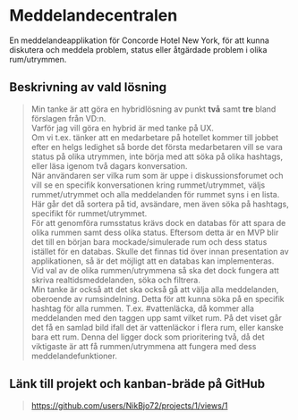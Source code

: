 # Meddelandecentralen
En meddelandeapplikation för Concorde Hotel New York, för att kunna diskutera och meddela problem, status eller åtgärdade problem i olika rum/utrymmen.
## Beskrivning av vald lösning
>Min tanke är att göra en hybridlösning av punkt **två** samt **tre** bland förslagen från VD:n.  
Varför jag vill göra en hybrid är med tanke på UX.   
Om vi t.ex. tänker att en medarbetare på hotellet kommer till jobbet efter en helgs ledighet så borde det första medarbetaren vill se vara status på olika utrymmen, inte börja med att söka på olika hashtags, eller läsa igenom två dagars konversation.   
När användaren ser vilka rum som är uppe i diskussionsforumet och vill se en specifik konversationen kring rummet/utrymmet, väljs rummet/utrymmet och alla meddelanden för rummet syns i en lista. Här går det då sortera på tid, avsändare, men även söka på hashtags, specifikt för rummet/utrymmet.   
För att genomföra rumsstatus krävs dock en databas för att spara de olika rummen samt dess olika status. Eftersom detta är en MVP blir det till en början bara mockade/simulerade rum och dess status istället för en databas. Skulle det finnas tid över innan presentation av applikationen, så är det möjligt att en databas kan implementeras.   
Vid val av de olika rummen/utrymmena så ska det dock fungera att skriva realtidsmeddelanden, söka och filtrera.   
Min tanke är också att det ska också gå att välja alla meddelanden, oberoende av rumsindelning. Detta för att kunna söka på en specifik hashtag för alla rummen. T.ex. #vattenläcka, då kommer alla meddelanden med den taggen upp samt vilket rum. På det viset går det få en samlad bild ifall det är vattenläckor i flera rum, eller kanske bara ett rum. Denna del ligger dock som prioritering två, då det viktigaste är att få rummen/utrymmena att fungera med dess meddelandefunktioner.

## Länk till projekt och kanban-bräde på GitHub
>https://github.com/users/NikBjo72/projects/1/views/1